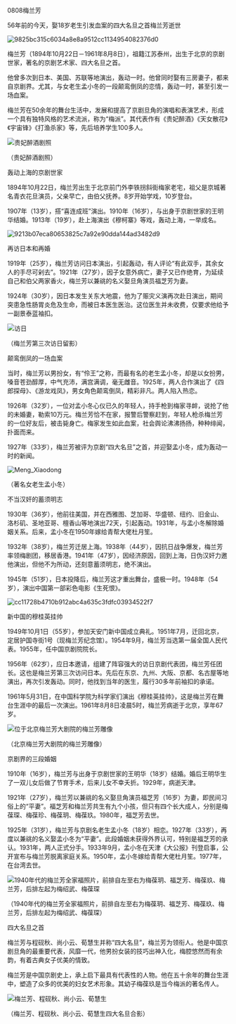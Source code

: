 0808梅兰芳

56年前的今天，娶18岁老生引发血案的四大名旦之首梅兰芳逝世

![9825bc315c6034a8e8a9512cc1134954082376d0](9825bc315c6034a8e8a9512cc1134954082376d0.jpg)



梅兰芳（1894年10月22日－1961年8月8日），祖籍江苏泰州，出生于北京的京剧世家，著名的京剧艺术家、四大名旦之首。

他曾多次到日本、美国、苏联等地演出，轰动一时。他曾同时娶有三房妻子，都来自京剧界。尤其，与女老生孟小冬的一段颠鸾倒凤的恋情，轰动一时，甚至引发一场血案。

梅兰芳在50余年的舞台生活中，发展和提高了京剧旦角的演唱和表演艺术，形成一个具有独特风格的艺术流派，称为“梅派”。其代表作有《贵妃醉酒》《天女散花》《宇宙锋》《打渔杀家》等，先后培养学生100多人。

![贵妃醉酒剧照](贵妃醉酒剧照.jpeg)

（贵妃醉酒剧照）

轰动上海的京剧世家

1894年10月22日，梅兰芳出生于北京前门外李铁拐斜街梅家老宅，祖父是京城著名青衣花旦演员，父亲早亡，由伯父抚养。8岁开始学戏，10岁登台。

1907年（13岁），搭“喜连成班”演出。1910年（16岁），与出身于京剧世家的王明华结婚。1913年（19岁），赴上海演出《穆柯寨》等戏，轰动上海，一举成名。

![9213b07eca80653825c7a92e90dda144ad3482d9](9213b07eca80653825c7a92e90dda144ad3482d9.jpg)

再访日本和再婚

1919年（25岁），梅兰芳访问日本演出，引起轰动，有人评论“有此双手，其余女人的手尽可剁去”。1921年（27岁），因子女意外病亡，妻子又已作绝育，为延续自己和伯父两家香火，梅兰芳以兼祧的名义娶旦角演员福芝芳为妻。

1924年（30岁），因日本发生关东大地震，他为了赈灾义演再次赴日演出，期间突患急性肠胃炎危及生命，而被日本医生医治。这位医生并未收费，仅要求他给予一副景泰蓝袖扣。

![访日](访日.jpg)

（梅兰芳第三次访日留影）

颠鸾倒凤的一场血案

当时，梅兰芳以男扮女，有“伶王”之称，而最有名的老生孟小冬，却是以女扮男，嗓音苍劲醇厚，中气充沛，满宫满调，毫无雌音。1925年，两人合作演出了《四郎探母》、《游龙戏凤》，男女角色颠鸾倒凤，精彩非凡。两人陷入热恋。

1926年（32岁），一位对孟小冬心仪已久的年轻人，持手枪到梅家寻衅，说抢了他的未婚妻，勒索10万元。梅兰芳恰不在家，报警后警察赶到，年轻人枪杀梅兰芳的一位好友后，被击毙身亡。梅家发生如此血案，社会舆论沸沸扬扬，种种绯闻，扑面而来。

1927年（33岁），梅兰芳被评为京剧“四大名旦”之首，并迎娶孟小冬，成为轰动一时的新闻。

![Meng_Xiaodong](Meng_Xiaodong.gif)

（著名女老生孟小冬）

不当汉奸的蓄须明志

1930年（36岁），他前往美国，并在西雅图、芝加哥、华盛顿、纽约、旧金山、洛杉矶、圣地亚哥、檀香山等地演出72天，引起轰动。1931年，与孟小冬解除婚姻关系。后来，孟小冬在1950年嫁给青帮大佬杜月笙。

1932年（38岁），梅兰芳迁居上海。1938年（44岁），因抗日战争爆发，梅兰芳率领梅剧团，移居香港。1941年（47岁），因经济原因，回到上海，日伪汉奸力邀他演出，但他不为所动，还刻意蓄须明志，绝不演出。

1945年（51岁），日本投降后，梅兰芳这才重出舞台，盛极一时。1948年（54岁），演出中国第一部彩色电影《生死恨》。

![cc11728b4710b912abc4a635c3fdfc03934522f7](cc11728b4710b912abc4a635c3fdfc03934522f7.jpg)

新中国的穆桂英挂帅

1949年10月1日（55岁），参加天安门新中国成立典礼。1951年7月，迁回北京，定居护国寺街1号（现梅兰芳纪念馆）。1954年9月，梅兰芳当选第一届全国人民代表。1955年，任中国京剧院院长。

1956年（62岁），应日本邀请，组建了阵容强大的访日京剧代表团，梅兰芳任团长。这也是梅兰芳第三次访问日本。先后在东京、九州、大阪、京都、名古屋等地演出，再次引发轰动。同时，他找到当年的医生，履行30多年前袖扣的承诺。

1961年5月31日，在中国科学院为科学家们演出《穆桂英挂帅》，这是梅兰芳在舞台生涯中的最后一次演出。1961年8月8日凌晨5时，梅兰芳病逝于北京，享年67岁。

![位于北京梅兰芳大剧院的梅兰芳雕像](位于北京梅兰芳大剧院的梅兰芳雕像.JPG)

（北京梅兰芳大剧院的梅兰芳雕像）

京剧界的三段婚姻

1910年（16岁），梅兰芳与出身于京剧世家的王明华（18岁）结婚。婚后王明华生了一双儿女后做了节育手术，后来儿女不幸夭折。1929年，病逝天津。

1921年（27岁），梅兰芳以兼祧的名义娶旦角演员福芝芳（16岁）为妻，即民间习俗上的“平妻”。福芝芳和梅兰芳共生有九个小孩，但只有四个长大成人，分别是梅葆琛、梅葆珍、梅葆玥、梅葆玖。1980年，福芝芳去世。

1925年（31岁），梅兰芳与京剧名老生孟小冬（18岁）相恋。1927年（33岁），再度以兼祧的名义娶孟小冬为“平妻”。此段婚姻未获得外界认可，特别是福芝芳的承认。1931年，两人正式分手。1933年9月，孟小冬在天津《大公报》刊登启事，公开宣布与梅兰芳脱离家庭关系。1950年，孟小冬嫁给青帮大佬杜月笙。1977年，在台湾去世。

![1940年代的梅兰芳全家福照片，前排自左至右为梅葆玥、福芝芳、梅葆玖、梅兰芳，后排左起为梅绍武、梅葆琛](1940年代的梅兰芳全家福照片，前排自左至右为梅葆玥、福芝芳、梅葆玖、梅兰芳，后排左起为梅绍武、梅葆琛.jpg)

（1940年代的梅兰芳全家福照片，前排自左至右为梅葆玥、福芝芳、梅葆玖、梅兰芳，后排左起为梅绍武、梅葆琛）

四大名旦之首

梅兰芳与程砚秋、尚小云、荀慧生并称“四大名旦”，梅兰芳为领衔人。他是中国京剧旦角的最重要代表，风靡一代，他男扮女装的技巧出神入化，梅腔悠然而有余韵，有着古典女子优美的情致。

梅兰芳是中国京剧史上，承上启下最具有代表性的人物。他在五十余年的舞台生涯中，塑造了众多的优美的妇女艺术形象。其幼子梅葆玖是当今梅派的著名传人。

![梅兰芳、程砚秋、尚小云、荀慧生](梅兰芳、程砚秋、尚小云、荀慧生.jpg)

（梅兰芳、程砚秋、尚小云、荀慧生四大名旦合影）